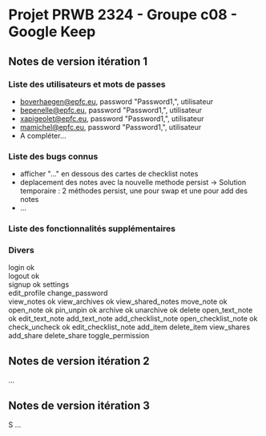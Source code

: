 # Projet PRWB 2324 - Groupe c08 - Google Keep

## Notes de version itération 1 



### Liste des utilisateurs et mots de passes

  * boverhaegen@epfc.eu, password "Password1,", utilisateur
  * bepenelle@epfc.eu, password "Password1,", utilisateur
  * xapigeolet@epfc.eu, password "Password1,", utilisateur
  * mamichel@epfc.eu, password "Password1,", utilisateur
  * A compléter...

### Liste des bugs connus

  * afficher "..." en dessous des cartes de checklist notes
  * deplacement des notes avec la nouvelle methode persist -> Solution temporaire : 2 méthodes persist, une pour swap et une pour add des notes
  * ...

### Liste des fonctionnalités supplémentaires

### Divers

login               ok                
logout              ok                  
signup              ok
settings            
edit_profile
change_password     
view_notes          ok
view_archives       ok
view_shared_notes
move_note           ok
open_note           ok
pin_unpin           ok
archive             ok
unarchive           ok
delete
open_text_note      ok
edit_text_note
add_text_note
add_checklist_note
open_checklist_note ok
check_uncheck       ok
edit_checklist_note
add_item
delete_item
view_shares
add_share
delete_share
toggle_permission

## Notes de version itération 2

...

## Notes de version itération 3 
S
...